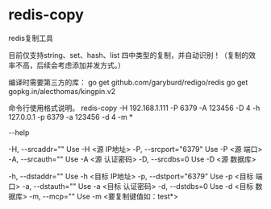 # redis-copy
redis复制工具

目前仅支持string、set、hash、list 四中类型的复制，并自动识别！（复制的效率不高，后续会考虑添加并发方式。）

编译时需要第三方的库：
go get github.com/garyburd/redigo/redis
go get gopkg.in/alecthomas/kingpin.v2

命令行使用格式说明。
redis-copy -H 192.168.1.111 -P 6379 -A 123456 -D 4 -h 127.0.0.1 -p 6379 -a 123456 -d 4 -m *


--help

-H, --srcaddr=""      Use -H <源 IP地址>
-P, --srcport="6379"  Use -P <源 端口>
-A, --srcauth=""      Use -A <源 认证密码>
-D, --srcdbs=0        Use -D <源 数据库>

-h, --dstaddr=""      Use -h <目标 IP地址>
-p, --dstport="6379"  Use -p <目标 端口>
-a, --dstauth=""      Use -a <目标 认证密码>
-d, --dstdbs=0        Use -d <目标 数据库>
-m, --mcp=""          Use -m <要复制键值如：test*>
